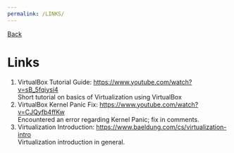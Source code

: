 ```yaml
---
permalink: /LINKS/
---
```


[Back](https://kalooshfv.github.io/os222/)
<br>

# Links

1. VirtualBox Tutorial Guide: https://www.youtube.com/watch?v=sB_5fqiysi4 <br>
Short tutorial on basics of Virtualization using VirtualBox
2. VirtualBox Kernel Panic Fix: https://www.youtube.com/watch?v=CJQyfb4ffKw <br>
Encountered an error regarding Kernel Panic; fix in comments.
3. Virtualization Introduction: https://www.baeldung.com/cs/virtualization-intro <br>
Virtualization introduction in general.
